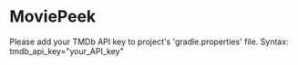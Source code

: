 # MoviePeek

Please add your TMDb API key to project's 'gradle.properties' file.
Syntax: tmdb_api_key="your_API_key"
